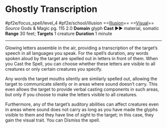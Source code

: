 # Ghostly Transcription
#pf2e/focus_spell/level_4 #pf2e/school/illusion 
==[Illusion](../../../../../TTRPGShare-Pathfinder-2E-Vault/rules/traits/illusion.md)== ==[Visual](../../../../../TTRPGShare-Pathfinder-2E-Vault/rules/traits/visual.md)==
*Source* Gods & Magic pg. 115 2.0
**Domain** glyph
**Cast** ►► material, somatic
**Range** 30 feet; **Targets** 1 creature
**Duration** 1 minute

---
Glowing letters assemble in the air, providing a transcription of the target’s speech in all languages you speak. For the spell’s duration, any words spoken aloud by the target are spelled out in letters in front of them. When you Cast the Spell, you can choose whether these letters are visible to all creatures or only certain creatures you specify. 

Any words the target mouths silently are similarly spelled out, allowing the target to communicate silently or in areas where sound doesn’t carry. This even allows the target to provide verbal casting components in such areas, but only if you choose to make the letters visible to all creatures.

Furthermore, any of the target’s auditory abilities can affect creatures even in areas where sound does not carry as long as you have made the glyphs visible to them and they have line of sight to the target; in this case, they gain the visual trait. You can Dismiss the spell.